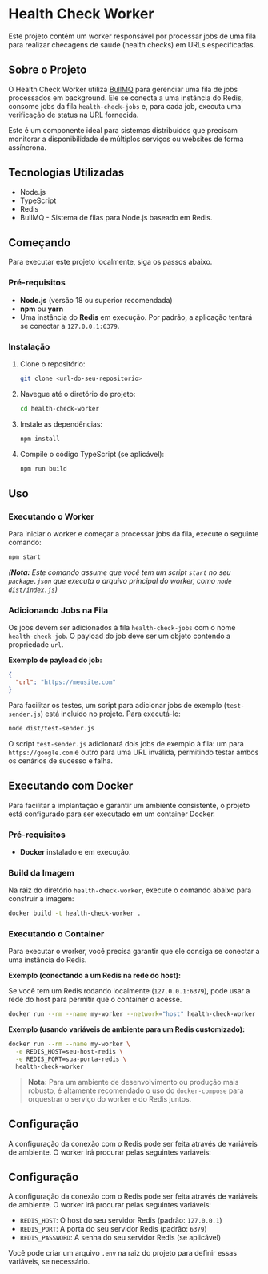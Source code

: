 # Health Check Worker

Este projeto contém um worker responsável por processar jobs de uma fila para realizar checagens de saúde (health checks) em URLs especificadas.

## Sobre o Projeto

O Health Check Worker utiliza [BullMQ](https://bullmq.io/) para gerenciar uma fila de jobs processados em background. Ele se conecta a uma instância do Redis, consome jobs da fila `health-check-jobs` e, para cada job, executa uma verificação de status na URL fornecida.

Este é um componente ideal para sistemas distribuídos que precisam monitorar a disponibilidade de múltiplos serviços ou websites de forma assíncrona.

## Tecnologias Utilizadas

*   Node.js
*   TypeScript
*   Redis
*   BullMQ - Sistema de filas para Node.js baseado em Redis.

## Começando

Para executar este projeto localmente, siga os passos abaixo.

### Pré-requisitos

*   **Node.js** (versão 18 ou superior recomendada)
*   **npm** ou **yarn**
*   Uma instância do **Redis** em execução. Por padrão, a aplicação tentará se conectar a `127.0.0.1:6379`.

### Instalação

1.  Clone o repositório:
    ```sh
    git clone <url-do-seu-repositorio>
    ```
2.  Navegue até o diretório do projeto:
    ```sh
    cd health-check-worker
    ```
3.  Instale as dependências:
    ```sh
    npm install
    ```
4.  Compile o código TypeScript (se aplicável):
    ```sh
    npm run build
    ```

## Uso

### Executando o Worker

Para iniciar o worker e começar a processar jobs da fila, execute o seguinte comando:

```sh
npm start
```
*(**Nota:** Este comando assume que você tem um script `start` no seu `package.json` que executa o arquivo principal do worker, como `node dist/index.js`)*

### Adicionando Jobs na Fila

Os jobs devem ser adicionados à fila `health-check-jobs` com o nome `health-check-job`. O payload do job deve ser um objeto contendo a propriedade `url`.

**Exemplo de payload do job:**
```json
{
  "url": "https://meusite.com"
}
```

Para facilitar os testes, um script para adicionar jobs de exemplo (`test-sender.js`) está incluído no projeto. Para executá-lo:

```sh
node dist/test-sender.js
```

O script `test-sender.js` adicionará dois jobs de exemplo à fila: um para `https://google.com` e outro para uma URL inválida, permitindo testar ambos os cenários de sucesso e falha.

## Executando com Docker

Para facilitar a implantação e garantir um ambiente consistente, o projeto está configurado para ser executado em um container Docker.

### Pré-requisitos

*   **Docker** instalado e em execução.

### Build da Imagem

Na raiz do diretório `health-check-worker`, execute o comando abaixo para construir a imagem:

```sh
docker build -t health-check-worker .
```

### Executando o Container

Para executar o worker, você precisa garantir que ele consiga se conectar a uma instância do Redis.

**Exemplo (conectando a um Redis na rede do host):**

Se você tem um Redis rodando localmente (`127.0.0.1:6379`), pode usar a rede do host para permitir que o container o acesse.

```sh
docker run --rm --name my-worker --network="host" health-check-worker
```

**Exemplo (usando variáveis de ambiente para um Redis customizado):**

```sh
docker run --rm --name my-worker \
  -e REDIS_HOST=seu-host-redis \
  -e REDIS_PORT=sua-porta-redis \
  health-check-worker
```
> **Nota:** Para um ambiente de desenvolvimento ou produção mais robusto, é altamente recomendado o uso do `docker-compose` para orquestrar o serviço do worker e do Redis juntos.

## Configuração

A configuração da conexão com o Redis pode ser feita através de variáveis de ambiente. O worker irá procurar pelas seguintes variáveis:



## Configuração

A configuração da conexão com o Redis pode ser feita através de variáveis de ambiente. O worker irá procurar pelas seguintes variáveis:

*   `REDIS_HOST`: O host do seu servidor Redis (padrão: `127.0.0.1`)
*   `REDIS_PORT`: A porta do seu servidor Redis (padrão: `6379`)
*   `REDIS_PASSWORD`: A senha do seu servidor Redis (se aplicável)

Você pode criar um arquivo `.env` na raiz do projeto para definir essas variáveis, se necessário.

